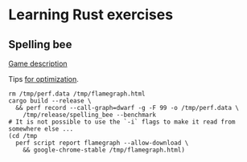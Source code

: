 # Learning Rust exercises

## Spelling bee

[Game description](https://www.nytimes.com/2023/09/11/crosswords/getting-to-genius-part-1.html)

Tips [for optimization](https://nnethercote.github.io/perf-book/title-page.html).

```
rm /tmp/perf.data /tmp/flamegraph.html
cargo build --release \
  && perf record --call-graph=dwarf -g -F 99 -o /tmp/perf.data \
    /tmp/release/spelling_bee --benchmark
# It is not possible to use the `-i` flags to make it read from somewhere else ...
(cd /tmp
  perf script report flamegraph --allow-download \
    && google-chrome-stable /tmp/flamegraph.html)
```

